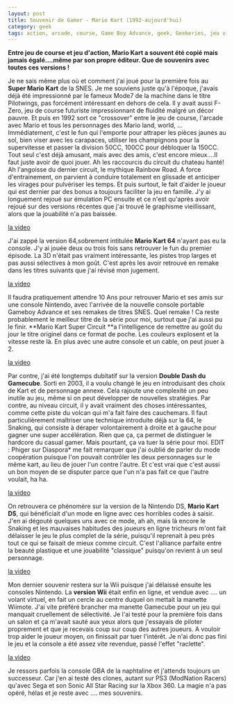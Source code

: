 ```yaml
---
layout: post
title: Souvenir de Gamer - Mario Kart (1992-aujourd'hui)
category: geek
tags: action, arcade, course, Game Boy Advance, geek, Geekeries, jeu video, Nintendo 64, Nintendo DS, retro gaming, SNES, 1990s
---
```

**Entre jeu de course et jeu d'action, Mario Kart a souvent été copié mais jamais égalé....même par son propre éditeur. Que de souvenirs avec toutes ces versions !**

Je ne sais même plus où et comment j'ai joué pour la première fois au **Super Mario Kart** de la SNES. Je me souviens juste qu'à l'époque, j'avais déjà été impressionné par le fameux Mode7 de la machine dans le titre Pilotwings, pas forcément intéressant en dehors de cela. Il y avait aussi F-Zero, jeu de course futuriste impressionnant de fluidité malgré un décor pauvre. Et puis en 1992 sort ce "crossover" entre le jeu de course, l'arcade avec Mario et tous les personnages des Mario land, world, ... Immédiatement, c'est le fun qui l'emporte pour attraper les pièces jaunes au sol, bien viser avec les carapaces, utiliser les champignons pour la supervitesse et passer la division 50CC, 100CC pour débloquer la 150CC. Tout seul c'est déjà amusant, mais avec des amis, c'est encore mieux....Il faut juste avoir de quoi jouer. Ah les raccourcis du circuit du chateau hanté! Ah l'angoisse du dernier circuit, le mythique Rainbow Road. A force d'entrainement, on parvient à conduire totalement en glissade et anticiper les virages pour pulvériser les temps. Et puis surtout, le fait d'aider le joueur qui est dernier par des bonus a toujours faciliter la jeu en famille. J'y ai longuement rejoué sur émulation PC ensuite et ce n'est qu'après avoir rejoué sur des versions récentes que j'ai trouvé le graphisme vieillissant, alors que la jouabilité n'a pas baissée.

[la video](https://www.youtube.com/watch?v=6CM9WtcL950)

J'ai zappé la version 64,sobrement intitulée **Mario Kart 64** n'ayant pas eu la console. J'y ai jouée deux ou trois fois sans retrouver le fun du premier épisode. La 3D n'était pas vraiment intéressante, les pistes trop larges et pas aussi sélectives à mon goût. C'est après les avoir retrouvé en remake dans les titres suivants que j'ai révisé mon jugement.

[la video](https://www.youtube.com/watch?v=Z8U5gmQ4uh8)

Il faudra pratiquement attendre 10 Ans pour retrouver Mario et ses amis sur une console Nintendo, avec l'arrivée de la nouvelle console portable Gameboy Advance et ses remakes de titres SNES. Quel remake ! Ca reste probablement le meilleur titre de la série pour moi, surtout que j'ai aussi pu le finir. **Mario Kart Super Circuit **a l'intelligence de remettre au goût du jour le titre originel dans ce format de poche. Les couleurs explosent et la vitesse reste là. En plus avec une autre console et un cable, on peut jouer à 2.

[la video](https://www.youtube.com/watch?v=9Z6mhY2bTMk)

Par contre, j'ai été longtemps dubitatif sur la version **Double Dash du Gamecube**. Sorti en 2003, il a voulu changé le jeu en introduisant des choix de Kart et de personnage annexe. Cela rajoute une complexité un peu inutile au jeu, même si on peut développer de nouvelles stratégies. Par contre, au niveau circuit, il y avait vraiment des choses intéressantes, comme cette piste du volcan qui m'a fait faire des cauchemars. Il faut particulièrement maîtriser une technique introduite déjà sur la 64, le Snaking, qui consiste à déraper volontairement à droite et à gauche pour gagner une super accélération. Rien que ça, ça permet de distinguer le hardcore du casual gamer. Mais pourtant, ça va tuer la série pour moi. EDIT : Phiger sur Diaspora* me fait remarquer que j'ai oublié de parler du mode coopération puisque l'on pouvait contrôler les deux personnages sur le même kart, au lieu de jouer l'un contre l'autre. Et c'est vrai que c'est aussi un bon moyen de se disputer parce que l'un n'a pas fait ce que l'autre voulait, ha ha.

[la video](https://www.youtube.com/watch?v=ErvXzGHkgGM)

On retrouvera ce phénomère sur la version de la Nintendo DS, **Mario Kart DS**, qui bénéficiait d'un mode en ligne avec ces horribles codes à saisir. J'en ai dégouté quelques uns avec ce mode, ah ah, mais là encore le Snaking et les mauvaises habitudes des joueurs en ligne tricheurs m'ont fait délaisser le jeu le plus complet de la série, puisqu'il reprenait à peu près tout ce qui se faisait de mieux comme circuit. C'est l'alliance parfaite entre la beauté plastique et une jouabilité "classique" puisqu'on revient à un seul personnage.

[la video](https://www.youtube.com/watch?v=sXrLswtMh3o)

Mon dernier souvenir restera sur la Wii puisque j'ai délaissé ensuite les consoles Nintendo. La **version Wii** était enfin en ligne, et vendue avec .... un volant virtuel, en fait un cercle au centre duquel on mettait la manette Wiimote. J'ai vite préféré brancher ma manette Gamecube pour un jeu qui manquait cruellement de sélectivité. Je l'ai testé pour la première fois dans un salon et ça m'avait sauté aux yeux alors que j'essayais de piloter proprement et que je recevais coup sur coup des autres joueurs. A vouloir trop aider le joueur moyen, on finissait par tuer l'intérêt. Je n'ai donc pas fini le jeu et la console a été assez vite revendue, passé l'effet "raclette".

[la video](https://www.youtube.com/watch?v=53MQwMbID0g)

Je ressors parfois la console GBA de la naphtaline et j'attends toujours un successeur. Car j'en ai testé des clones, autant sur PS3 (ModNation Racers) qu'avec Sega et son Sonic All Star Racing sur la Xbox 360. La magie n'a pas opéré, hélas et je reste avec .... mes souvenirs.

